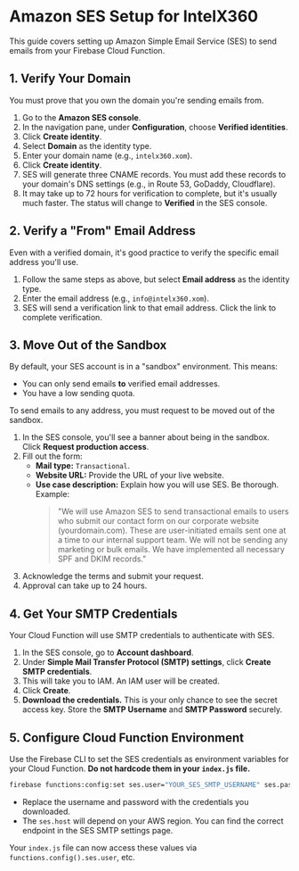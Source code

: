# Amazon SES Setup for IntelX360

This guide covers setting up Amazon Simple Email Service (SES) to send emails from your Firebase Cloud Function.

## 1. Verify Your Domain

You must prove that you own the domain you're sending emails from.

1.  Go to the **Amazon SES console**.
2.  In the navigation pane, under **Configuration**, choose **Verified identities**.
3.  Click **Create identity**.
4.  Select **Domain** as the identity type.
5.  Enter your domain name (e.g., `intelx360.xom`).
6.  Click **Create identity**.
7.  SES will generate three CNAME records. You must add these records to your domain's DNS settings (e.g., in Route 53, GoDaddy, Cloudflare).
8.  It may take up to 72 hours for verification to complete, but it's usually much faster. The status will change to **Verified** in the SES console.

## 2. Verify a "From" Email Address

Even with a verified domain, it's good practice to verify the specific email address you'll use.

1.  Follow the same steps as above, but select **Email address** as the identity type.
2.  Enter the email address (e.g., `info@intelx360.xom`).
3.  SES will send a verification link to that email address. Click the link to complete verification.

## 3. Move Out of the Sandbox

By default, your SES account is in a "sandbox" environment. This means:
*   You can only send emails **to** verified email addresses.
*   You have a low sending quota.

To send emails to any address, you must request to be moved out of the sandbox.

1.  In the SES console, you'll see a banner about being in the sandbox. Click **Request production access**.
2.  Fill out the form:
    *   **Mail type:** `Transactional`.
    *   **Website URL:** Provide the URL of your live website.
    *   **Use case description:** Explain how you will use SES. Be thorough. Example:
        > "We will use Amazon SES to send transactional emails to users who submit our contact form on our corporate website (yourdomain.com). These are user-initiated emails sent one at a time to our internal support team. We will not be sending any marketing or bulk emails. We have implemented all necessary SPF and DKIM records."
3.  Acknowledge the terms and submit your request.
4.  Approval can take up to 24 hours.

## 4. Get Your SMTP Credentials

Your Cloud Function will use SMTP credentials to authenticate with SES.

1.  In the SES console, go to **Account dashboard**.
2.  Under **Simple Mail Transfer Protocol (SMTP) settings**, click **Create SMTP credentials**.
3.  This will take you to IAM. An IAM user will be created.
4.  Click **Create**.
5.  **Download the credentials.** This is your only chance to see the secret access key. Store the **SMTP Username** and **SMTP Password** securely.

## 5. Configure Cloud Function Environment

Use the Firebase CLI to set the SES credentials as environment variables for your Cloud Function. **Do not hardcode them in your `index.js` file.**

```bash
firebase functions:config:set ses.user="YOUR_SES_SMTP_USERNAME" ses.pass="YOUR_SES_SMTP_PASSWORD" ses.host="email-smtp.us-east-1.amazonaws.com" ses.port="587"
```
*   Replace the username and password with the credentials you downloaded.
*   The `ses.host` will depend on your AWS region. You can find the correct endpoint in the SES SMTP settings page.

Your `index.js` file can now access these values via `functions.config().ses.user`, etc.
